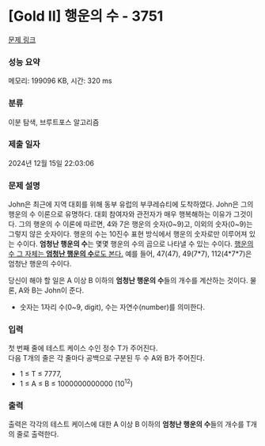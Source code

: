 # [Gold II] 행운의 수 - 3751 

[문제 링크](https://www.acmicpc.net/problem/3751) 

### 성능 요약

메모리: 199096 KB, 시간: 320 ms

### 분류

이분 탐색, 브루트포스 알고리즘

### 제출 일자

2024년 12월 15일 22:03:06

### 문제 설명

<p>John은 최근에 지역 대회를 위해 동부 유럽의 부쿠레슈티에 도착하였다. John은 그의 행운의 수 이론으로 유명하다. 대회 참여자와 관전자가 매우 행복해하는 이유가 그것이다. 그의 행운의 수 이론에 따르면, 4와 7은 행운의 숫자(0~9)고, 이외의 숫자(0~9)는 그렇지 않은 숫자이다. 행운의 수는 10진수 표현 방식에서 행운의 숫자로만 이루어져 있는 수이다. <strong>엄청난 행운의 수</strong>는 몇몇 행운의 수의 곱으로 나타낼 수 있는 수이다. <u>행운의 수 그 자체는 <strong>엄청난 행운의 수</strong>로도 본다.</u>  예를 들어, 47(47), 49(7*7), 112(4*7*7)은 엄청난 행운의 수이다.</p>

<p>당신이 해야 할 일은 A 이상 B 이하의 <strong>엄청난 행운의 수</strong>들의 개수를 계산하는 것이다.  물론, A와 B는 John이 준다.</p>

<ul>
	<li>숫자는 1자리 수(0~9, digit), 수는 자연수(number)를 의미한다.</li>
</ul>

### 입력 

 <p>첫 번째 줄에 테스트 케이스 수인 정수 T가 주어진다.<br>
다음 T개의 줄은 각 줄마다 공백으로 구분된 두 수 A와 B가 주어진다.</p>

<ul>
	<li>1 ≤ T ≤ 7777,</li>
	<li>1 ≤ A ≤ B ≤ 1000000000000 (10<sup>12</sup>)</li>
</ul>

### 출력 

 <p>출력은 각각의 테스트 케이스에 대한 A 이상 B 이하의 <strong>엄청난 행운의 수</strong>들의 개수를 T개의 줄로 출력한다.</p>


